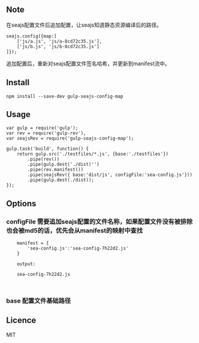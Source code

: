 ## Note
在seajs配置文件后追加配置，让seajs知道静态资源编译后的路径。
```
seajs.config({map:[
    ['js/a.js', 'js/a-8cd72c35.js'],
    ['js/b.js', 'js/b-8cd72c35.js']
]});
```
追加配置后，重新对seajs配置文件签名哈希，并更新到manifest流中。

## Install
```
npm install --save-dev gulp-seajs-config-map
```

## Usage
```
var gulp = require('gulp');
var rev = require('gulp-rev'),
var seajsRev = require('gulp-seajs-config-map');

gulp.task('build', function() {
    return gulp.src('./testfiles/*.js', {base:'./testfiles'})
        .pipe(rev())
        .pipe(gulp.dest('./dist)'')
        .pipe(rev.manifest())
        .pipe(seajsRev({ base:'dist/js', configFile:'sea-config.js'}))
        .pipe(gulp.dest(./dist));
});
```

## Options

### configFile 需要追加seajs配置的文件名称，如果配置文件没有被排除也会被md5的话，优先会从manifest的映射中查找
```
	manifest = {
		'sea-config.js':'sea-config-7h22d2.js'
	}

	output:

	sea-config-7h22d2.js

	
```

### base  配置文件基础路径

## Licence
MIT
